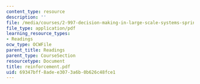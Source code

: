 ```yaml
---
content_type: resource
description: ''
file: /media/courses/2-997-decision-making-in-large-scale-systems-spring-2004/69347bff8adee3073a6b0b626c48fce1_reinforcement.pdf
file_type: application/pdf
learning_resource_types:
- Readings
ocw_type: OCWFile
parent_title: Readings
parent_type: CourseSection
resourcetype: Document
title: reinforcement.pdf
uid: 69347bff-8ade-e307-3a6b-0b626c48fce1
---
```

